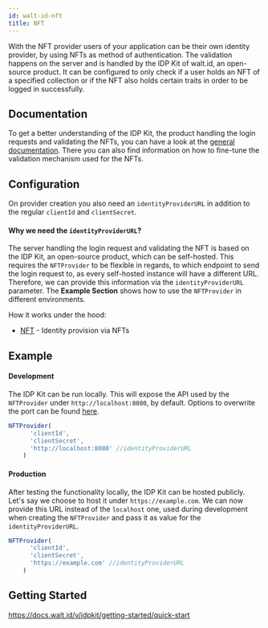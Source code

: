```yaml
---
id: walt-id-nft
title: NFT 
---
```


With the NFT provider users of your application can be their own identity provider, by using NFTs as method of authentication.
The validation happens on the server and is handled by the IDP Kit of walt.id, an open-source product.
It can be configured to only check if a user holds an NFT of a specified collection or if the NFT also holds certain traits 
in order to be logged in successfully.

## Documentation

To get a better understanding of the IDP Kit, the product handling the login requests and validating the NFTs, you can
have a look at the [general documentation](https://docs.walt.id/v/idpkit/concepts/identity-provision-via-nfts). There 
you can also find information on how to fine-tune the validation mechanism used for the NFTs.

## Configuration

On provider creation you also need an `identityProviderURL` in addition to the regular `clientId` and `clientSecret`.

#### Why we need the `identityProviderURL`?
The server handling the login request and validating the NFT is based on the IDP Kit, an open-source product, which can be
self-hosted. This requires the `NFTProvider` to be flexible in regards, to which endpoint to send the login request to, as every self-hosted
instance will have a different URL. Therefore, we can provide this information via the `identityProviderURL` parameter. 
The **Example Section** shows how to use the `NFTProvider` in different environments. 


How it works under the hood:
- [NFT](https://docs.walt.id/v/idpkit/concepts/identity-provision-via-nfts) - Identity provision via NFTs

## Example

#### Development

The IDP Kit can be run locally. This will expose the API used by the `NFTProvider` under `http://localhost:8080`, by default. 
Options to overwrite the port can be found [here](https://docs.walt.id/v/idpkit/configuration-and-setup/idpkit-setup#binding-address-and-port). 

```typescript
NFTProvider(
      'clientId',
      'clientSecret',
      'http://localhost:8080' //identityProviderURL
    )
```

#### Production 

After testing the functionality locally, the IDP Kit can be hosted publicly. Let's say we choose to host it under
`https://example.com`. We can now provide this URL instead of the `localhost` one, used during development when creating 
the `NFTProvider` and pass it as value for the `identityProviderURL`.

```typescript
NFTProvider(
      'clientId',
      'clientSecret',
      'https://example.com' //identityProviderURL
    )
```

## Getting Started

https://docs.walt.id/v/idpkit/getting-started/quick-start





